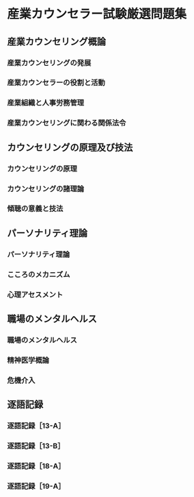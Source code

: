 # 産業カウンセラー試験厳選問題集
## 産業カウンセリング概論
### 産業カウンセリングの発展
### 産業カウンセラーの役割と活動
### 産業組織と人事労務管理
### 産業カウンセリングに関わる関係法令
## カウンセリングの原理及び技法
### カウンセリングの原理
### カウンセリングの諸理論
### 傾聴の意義と技法
## パーソナリティ理論
### パーソナリティ理論
### こころのメカニズム
### 心理アセスメント
## 職場のメンタルヘルス
### 職場のメンタルヘルス
### 精神医学概論
### 危機介入
## 逐語記録
### 逐語記録［13-A］
### 逐語記録［13-B］
### 逐語記録［18-A］
### 逐語記録［19-A］


